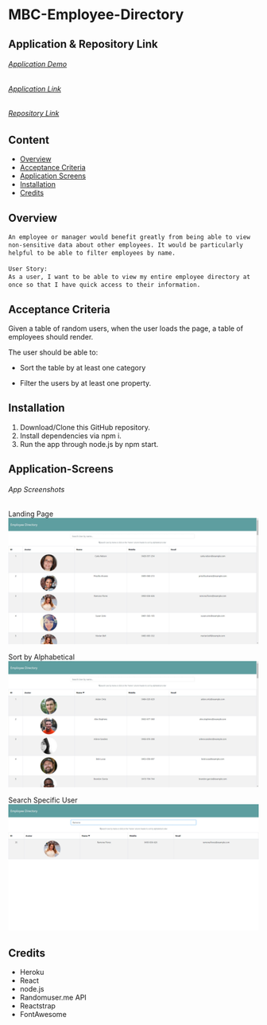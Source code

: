 # MBC-Employee-Directory

## Application & Repository Link

###### [Application Demo](https://drive.google.com/file/d/1AYNscAPjsEbK5ZGcL_3tdYE8yutAgi8h/view?usp=sharing)

###### [Application Link](https://suji-gith.github.io/MBC-Employee-Directory/)

###### [Repository Link](https://github.com/Suji-GitH/MBC-Employee-Directory)

## Content
- [Overview](#Overview)
- [Acceptance Criteria](#Acceptance-Criteria)
- [Application Screens](#Application-Screens)
- [Installation](#Installation)
- [Credits](#Credits)

## Overview

```
An employee or manager would benefit greatly from being able to view non-sensitive data about other employees. It would be particularly helpful to be able to filter employees by name.

User Story:
As a user, I want to be able to view my entire employee directory at once so that I have quick access to their information.
```

## Acceptance Criteria

Given a table of random users, when the user loads the page, a table of employees should render. 

The user should be able to:

  * Sort the table by at least one category

  * Filter the users by at least one property.

## Installation

1. Download/Clone this GitHub repository.
2. Install dependencies via npm i. 
3. Run the app through node.js by npm start.

## Application-Screens

###### App Screenshots

Landing Page
<img src = "./public/Screenshots/LandingPage.jpg">

Sort by Alphabetical 
<img src = "./public/Screenshots/AlphaOrder.jpg">

Search Specific User
<img src = "./public/Screenshots/SearchUser.jpg">

## Credits

- Heroku
- React
- node.js
- Randomuser.me API
- Reactstrap
- FontAwesome
